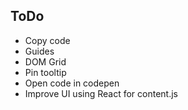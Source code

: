 ## ToDo

- Copy code
- Guides
- DOM Grid
- Pin tooltip
- Open code in codepen
- Improve UI using React for content.js
